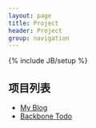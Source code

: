 ```yaml
---
layout: page
title: Project
header: Project
group: navigation
---
```

{% include JB/setup %}
    
## 项目列表
+ [My Blog](http://zhgjiang.github.io/)
+ [Backbone Todo](http://zhgjiang.github.io/js-project/)






